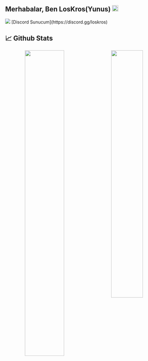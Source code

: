 <h2>Merhabalar, Ben LosKros(Yunus) <img src="https://media.giphy.com/media/Q7LHmoFwVP6Yc1swZs/giphy.gif" height="20px"></h2>
<img src="https://komarev.com/ghpvc/?username=loskros&label=Ziyaret%C3%A7i+Say%C4%B1s%C4%B1&color=yellow"/>
[Discord Sunucum](https://discord.gg/loskros)

## 📈 Github Stats
<div align="center">
  
<img width="50%" align="left" src="https://github-readme-stats.vercel.app/api?username=LosKros&show_icons=true&hide_title=true&theme=dark">
<img width="45%" align="right" src="https://lanyard-profile-readme.vercel.app/api/447133403700264962?hideDiscrim=true">
  
</div>
